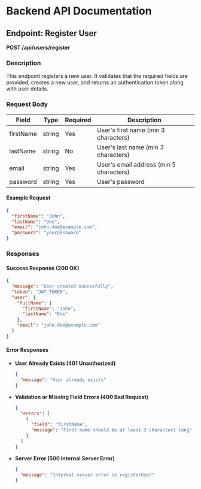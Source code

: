 
# Backend API Documentation

## Endpoint: Register User
**POST /api/users/register**

### Description
This endpoint registers a new user. It validates that the required fields are provided, creates a new user, and returns an authentication token along with user details.

### Request Body
| Field     | Type   | Required | Description                             |
|-----------|--------|----------|-----------------------------------------|
| firstName | string | Yes      | User's first name (min 3 characters)    |
| lastName  | string | No       | User's last name (min 3 characters)     |
| email     | string | Yes      | User's email address (min 5 characters) |
| password  | string | Yes      | User's password                         |

#### Example Request
```json
{
  "firstName": "John",
  "lastName": "Doe",
  "email": "john.doe@example.com",
  "password": "yourpassword"
}
```

### Responses

#### Success Response (200 OK)
```json
{
  "message": "User created sucessfully",
  "token": "JWT_TOKEN",
  "user": {
    "fullName": {
      "firstName": "John",
      "lastName": "Doe"
    },
    "email": "john.doe@example.com"
  }
}
```

#### Error Responses

- **User Already Exists (401 Unauthorized)**
  ```json
  {
    "message": "User already exists"
  }
  ```

- **Validation or Missing Field Errors (400 Bad Request)**
  ```json
  {
    "errors": [
      {
        "field": "firstName",
        "message": "First name should be at least 3 characters long"
      }
    ]
  }
  ```

- **Server Error (500 Internal Server Error)**
  ```json
  {
    "message": "Internal server error in registerUser"
  }
  ```
